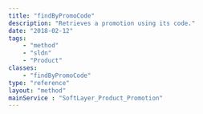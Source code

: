 ```yaml
---
title: "findByPromoCode"
description: "Retrieves a promotion using its code."
date: "2018-02-12"
tags:
    - "method"
    - "sldn"
    - "Product"
classes:
    - "findByPromoCode"
type: "reference"
layout: "method"
mainService : "SoftLayer_Product_Promotion"
---
```

